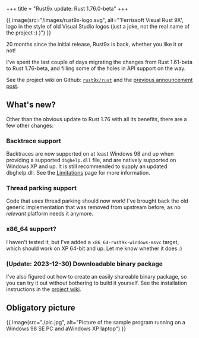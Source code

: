 +++
title = "Rust9x update: Rust 1.76.0-beta"
+++

{{ image(src="/images/rust9x-logo.svg",
   alt="'Ferrissoft Visual Rust 9X', logo in the style of old Visual Studio logos (just a joke, not the real name of the project :) )") }}

20 months since the initial release, Rust9x is back, whether you like it or not!

I've spent the last couple of days migrating the changes from Rust 1.61-beta to Rust 1.76-beta, and
filling some of the holes in API support on the way.

See the project wiki on Github:
[`rust9x/rust`](https://github.com/rust9x/rust/wiki) and the [previous announcement
post](@/blog/2022-04-21-announcing-rust9x/index.md).

## What's new?

Other than the obvious update to Rust 1.76 with all its benefits, there are a few other changes:

### Backtrace support

Backtraces are now supported on at least Windows 98 and up when providing a supported `dbghelp.dll`
file, and are natively supported on Windows XP and up. It is still recommended to supply an updated
dbghelp.dll. See the [Limitations](https://github.com/rust9x/rust/wiki/Limitations) page for more
information.

### Thread parking support

Code that uses thread parking should now work! I've brought back the old generic implementation that
was removed from upstream before, as no *relevant* platform needs it anymore.

### x86_64 support?

I haven't tested it, but I've added a `x86_64-rust9x-windows-msvc` target, which should work on
XP 64-bit and up. Let me know whether it does :)

### (Update: 2023-12-30) Downloadable binary package

I've also figured out how to create an easily shareable binary package, so you can try it out
without bothering to build it yourself. See the installation instructions in the [project
wiki](https://github.com/rust9x/rust/wiki).

## Obligatory picture

{{ image(src="./pic.jpg", alt="Picture of the sample program running on a Windows 98 SE PC and aWindows XP laptop") }}

